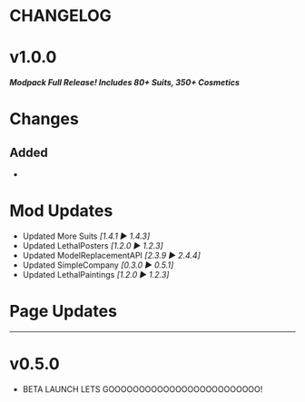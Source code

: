 # CHANGELOG

# v1.0.0
***Modpack Full Release! Includes 80+ Suits, 350+ Cosmetics***
# Changes
## Added
- 
# Mod Updates
- Updated More Suits *[1.4.1 ► 1.4.3]*
- Updated LethalPosters *[1.2.0 ► 1.2.3]*
- Updated ModelReplacementAPI *[2.3.9 ► 2.4.4]*
- Updated SimpleCompany *[0.3.0 ► 0.5.1]*
- Updated LethalPaintings *[1.2.0 ► 1.2.3]*

# Page Updates

---
# v0.5.0
- BETA LAUNCH LETS GOOOOOOOOOOOOOOOOOOOOOOOOO!
